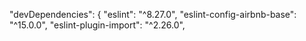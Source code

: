   "devDependencies": {
    "eslint": "^8.27.0",
    "eslint-config-airbnb-base": "^15.0.0",
    "eslint-plugin-import": "^2.26.0",